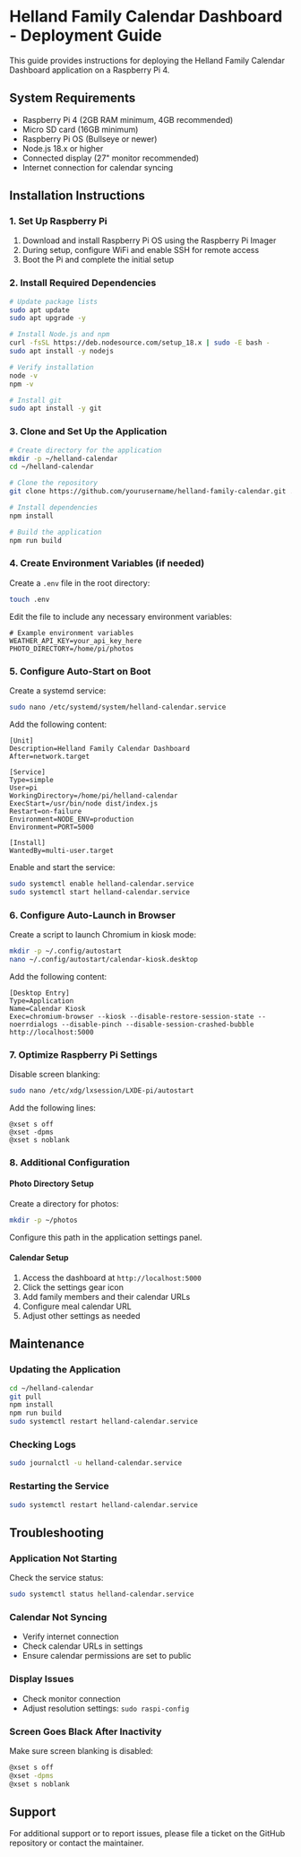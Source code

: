 # Helland Family Calendar Dashboard - Deployment Guide

This guide provides instructions for deploying the Helland Family Calendar Dashboard application on a Raspberry Pi 4.

## System Requirements

- Raspberry Pi 4 (2GB RAM minimum, 4GB recommended)
- Micro SD card (16GB minimum)
- Raspberry Pi OS (Bullseye or newer)
- Node.js 18.x or higher
- Connected display (27" monitor recommended)
- Internet connection for calendar syncing

## Installation Instructions

### 1. Set Up Raspberry Pi

1. Download and install Raspberry Pi OS using the Raspberry Pi Imager
2. During setup, configure WiFi and enable SSH for remote access
3. Boot the Pi and complete the initial setup

### 2. Install Required Dependencies

```bash
# Update package lists
sudo apt update
sudo apt upgrade -y

# Install Node.js and npm
curl -fsSL https://deb.nodesource.com/setup_18.x | sudo -E bash -
sudo apt install -y nodejs

# Verify installation
node -v
npm -v

# Install git
sudo apt install -y git
```

### 3. Clone and Set Up the Application

```bash
# Create directory for the application
mkdir -p ~/helland-calendar
cd ~/helland-calendar

# Clone the repository
git clone https://github.com/yourusername/helland-family-calendar.git .

# Install dependencies
npm install

# Build the application
npm run build
```

### 4. Create Environment Variables (if needed)

Create a `.env` file in the root directory:

```bash
touch .env
```

Edit the file to include any necessary environment variables:

```
# Example environment variables
WEATHER_API_KEY=your_api_key_here
PHOTO_DIRECTORY=/home/pi/photos
```

### 5. Configure Auto-Start on Boot

Create a systemd service:

```bash
sudo nano /etc/systemd/system/helland-calendar.service
```

Add the following content:

```
[Unit]
Description=Helland Family Calendar Dashboard
After=network.target

[Service]
Type=simple
User=pi
WorkingDirectory=/home/pi/helland-calendar
ExecStart=/usr/bin/node dist/index.js
Restart=on-failure
Environment=NODE_ENV=production
Environment=PORT=5000

[Install]
WantedBy=multi-user.target
```

Enable and start the service:

```bash
sudo systemctl enable helland-calendar.service
sudo systemctl start helland-calendar.service
```

### 6. Configure Auto-Launch in Browser

Create a script to launch Chromium in kiosk mode:

```bash
mkdir -p ~/.config/autostart
nano ~/.config/autostart/calendar-kiosk.desktop
```

Add the following content:

```
[Desktop Entry]
Type=Application
Name=Calendar Kiosk
Exec=chromium-browser --kiosk --disable-restore-session-state --noerrdialogs --disable-pinch --disable-session-crashed-bubble http://localhost:5000
```

### 7. Optimize Raspberry Pi Settings

Disable screen blanking:

```bash
sudo nano /etc/xdg/lxsession/LXDE-pi/autostart
```

Add the following lines:

```
@xset s off
@xset -dpms
@xset s noblank
```

### 8. Additional Configuration

#### Photo Directory Setup

Create a directory for photos:

```bash
mkdir -p ~/photos
```

Configure this path in the application settings panel.

#### Calendar Setup

1. Access the dashboard at `http://localhost:5000`
2. Click the settings gear icon
3. Add family members and their calendar URLs
4. Configure meal calendar URL
5. Adjust other settings as needed

## Maintenance

### Updating the Application

```bash
cd ~/helland-calendar
git pull
npm install
npm run build
sudo systemctl restart helland-calendar.service
```

### Checking Logs

```bash
sudo journalctl -u helland-calendar.service
```

### Restarting the Service

```bash
sudo systemctl restart helland-calendar.service
```

## Troubleshooting

### Application Not Starting

Check the service status:

```bash
sudo systemctl status helland-calendar.service
```

### Calendar Not Syncing

- Verify internet connection
- Check calendar URLs in settings
- Ensure calendar permissions are set to public

### Display Issues

- Check monitor connection
- Adjust resolution settings: `sudo raspi-config`

### Screen Goes Black After Inactivity

Make sure screen blanking is disabled:

```bash
@xset s off
@xset -dpms
@xset s noblank
```

## Support

For additional support or to report issues, please file a ticket on the GitHub repository or contact the maintainer.